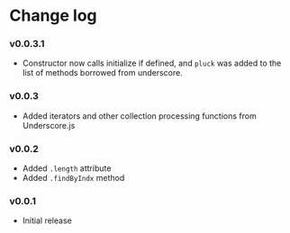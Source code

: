 # Change log

### v0.0.3.1

* Constructor now calls initialize if defined, and `pluck` was added to the list of methods borrowed from underscore.

### v0.0.3

* Added iterators and other collection processing functions from Underscore.js

### v0.0.2

* Added `.length` attribute
* Added `.findByIndx` method

### v0.0.1

* Initial release
